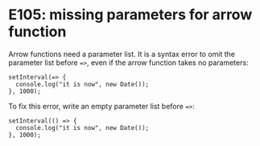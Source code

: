 # E105: missing parameters for arrow function

Arrow functions need a parameter list. It is a syntax error to omit the
parameter list before `=>`, even if the arrow function takes no parameters:

    setInterval(=> {
      console.log("it is now", new Date());
    }, 1000);

To fix this error, write an empty parameter list before `=>`:

    setInterval(() => {
      console.log("it is now", new Date());
    }, 1000);
